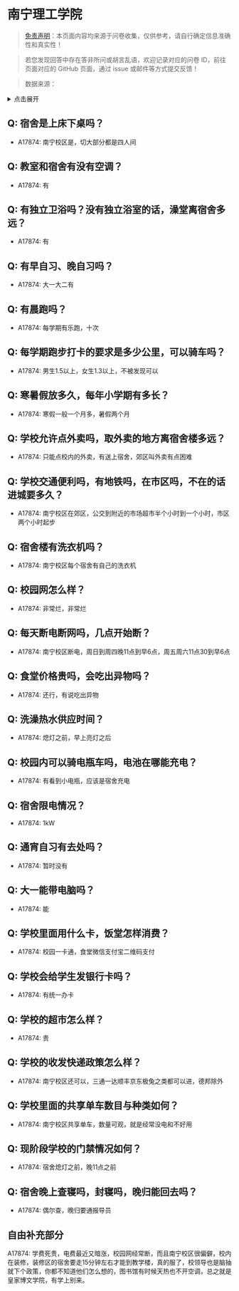 # 南宁理工学院

> [免责声明](https://colleges.chat/#_3)：本页面内容均来源于问卷收集，仅供参考，请自行确定信息准确性和真实性！

> 若您发现回答中存在答非所问或胡言乱语，欢迎记录对应的问卷 ID，前往页面对应的 GitHub 页面，通过 issue 或邮件等方式提交反馈！

> 数据来源：

<details><summary>点击展开</summary>
<ul>
<li>A17874: 137436445@qq.com (2023 年 06 月)</li>
</ul>
</details>

## Q: 宿舍是上床下桌吗？

- A17874: 南宁校区是，切大部分都是四人间

## Q: 教室和宿舍有没有空调？

- A17874: 有

## Q: 有独立卫浴吗？没有独立浴室的话，澡堂离宿舍多远？

- A17874: 有

## Q: 有早自习、晚自习吗？

- A17874: 大一大二有

## Q: 有晨跑吗？

- A17874: 每学期有乐跑，十次

## Q: 每学期跑步打卡的要求是多少公里，可以骑车吗？

- A17874: 男生1.5以上，女生1.3以上，不被发现可以

## Q: 寒暑假放多久，每年小学期有多长？

- A17874: 寒假一般一个月多，暑假两个月

## Q: 学校允许点外卖吗，取外卖的地方离宿舍楼多远？

- A17874: 只能点校内的外卖，有送上宿舍，郊区叫外卖有点困难

## Q: 学校交通便利吗，有地铁吗，在市区吗，不在的话进城要多久？

- A17874: 南宁校区在郊区，公交到附近的市场超市半个小时到一个小时，市区两个小时起步

## Q: 宿舍楼有洗衣机吗？

- A17874: 南宁校区每个宿舍有自己的洗衣机

## Q: 校园网怎么样？

- A17874: 非常烂，非常烂

## Q: 每天断电断网吗，几点开始断？

- A17874: 南宁校区断电，周日到周四晚11点到早6点，周五周六11点30到早6点

## Q: 食堂价格贵吗，会吃出异物吗？

- A17874: 还行，有说吃出异物

## Q: 洗澡热水供应时间？

- A17874: 熄灯之前，早上亮灯之后

## Q: 校园内可以骑电瓶车吗，电池在哪能充电？

- A17874: 有看到小电瓶，应该是宿舍充电

## Q: 宿舍限电情况？

- A17874: 1kW

## Q: 通宵自习有去处吗？

- A17874: 暂时没有

## Q: 大一能带电脑吗？

- A17874: 能

## Q: 学校里面用什么卡，饭堂怎样消费？

- A17874: 校园一卡通，食堂微信支付宝二维码支付

## Q: 学校会给学生发银行卡吗？

- A17874: 有统一办卡

## Q: 学校的超市怎么样？

- A17874: 贵

## Q: 学校的收发快递政策怎么样？

- A17874: 南宁校区还可以，三通一达顺丰京东极兔之类都可以进，德邦除外

## Q: 学校里面的共享单车数目与种类如何？

- A17874: 南宁校区共享单车，数量可观，就是经常没电和不好用

## Q: 现阶段学校的门禁情况如何？

- A17874: 宿舍熄灯之前，晚11点之前

## Q: 宿舍晚上查寝吗，封寝吗，晚归能回去吗？

- A17874: 偶尔查，晚归要通报导员

## 自由补充部分

A17874: 学费死贵，电费最近又暗涨，校园网经常断，而且南宁校区很偏僻，校内在装修，装修区的宿舍要走15分钟左右才能到教学楼，真的服了，校领导也是脑抽就下个政策，你都不知道他们怎么想的，图书馆有时候天热也不开空调，总之就是皇家博文学院，有学上别来。